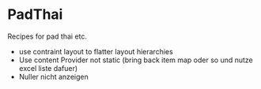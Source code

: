 # PadThai
Recipes for pad thai etc.

- use contraint layout to flatter layout hierarchies
- Use content Provider not static (bring back item map oder so und nutze excel liste dafuer)
- Nuller nicht anzeigen